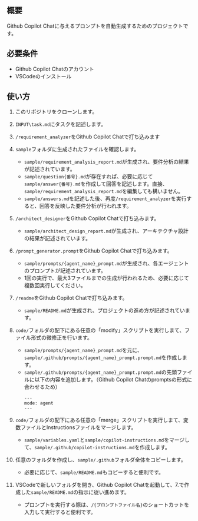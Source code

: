 ## 概要
Github Copilot Chatに与えるプロンプトを自動生成するためのプロジェクトです。

## 必要条件
- Github Copilot Chatのアカウント
- VSCodeのインストール

## 使い方
1. このリポジトリをクローンします。
2. `INPUT\task.md`にタスクを記述します。
3. `/requirement_analyzer`をGithub Copilot Chatで打ち込みます
4. `sample`フォルダに生成されたファイルを確認します。
    - `sample/requirement_analysis_report.md`が生成され、要件分析の結果が記述されています。
    - `sample/question{番号}.md`が存在すれば、必要に応じて`sample/answer{番号}.md`を作成して回答を記述します。直接、`sample/requirement_analysis_report.md`を編集しても構いません。
    - `sample/answers.md`を記述した後、再度`/requirement_analyzer`を実行すると、回答を反映した要件分析が行われます。
5. `/architect_designer`をGithub Copilot Chatで打ち込みます。
    - `sample/architect_design_report.md`が生成され、アーキテクチャ設計の結果が記述されています。
6. `/prompt_generator.prompt`をGithub Copilot Chatで打ち込みます。
    - `sample/prompts/{agent_name}_prompt.md`が生成され、各エージェントのプロンプトが記述されています。
    - 1回の実行で、最大3ファイルまでの生成が行われるため、必要に応じて複数回実行してください。
7. `/readme`をGithub Copilot Chatで打ち込みます。
    - `sample/README.md`が生成され、プロジェクトの進め方が記述されています。
8. `code/`フォルダの配下にある任意の「modify」スクリプトを実行しまて、ファイル形式の微修正を行います。
    - `sample/prompts/{agent_name}_prompt.md`を元に、`sample/.github/prompts/{agent_name}_prompt.prompt.md`を作成します。
    - `sample/.github/prompts/{agent_name}_prompt.prompt.md`の先頭ファイルに以下の内容を追加します。（Github Copilot Chatのpromptsの形式に合わせるため）
      ```
      ---
      mode: agent
      ---
      ```
             
9. `code/`フォルダの配下にある任意の「merge」スクリプトを実行しまて、変数ファイルとInstructionsファイルをマージします。
    - `sample/variables.yaml`と`sample/copilot-instructions.md`をマージして、`sample/.github/copilot-instructions.md`を作成します。
10. 任意のフォルダを作成し、`sample/.github`フォルダ全体をコピーします。
    - 必要に応じて、`sample/README.md`もコピーすると便利です。
11. VSCodeで新しいフォルダを開き、Github Copilot Chatを起動して、7.で作成した`sample/README.md`の指示に従い進めます。
    - プロンプトを実行する際は、`/{プロンプトファイル名}`のショートカットを入力して実行すると便利です。
   